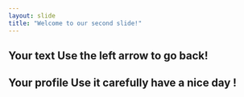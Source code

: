 ```yaml
---
layout: slide
title: "Welcome to our second slide!"
---
```

Your text
Use the left arrow to go back!
---
Your profile
Use it carefully
have a nice day !
---

